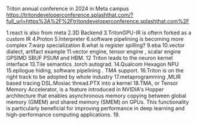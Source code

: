 Triton annual conference in 2024 in Meta campus
https://tritondeveloperconference.splashthat.com/?full_url=https%3A%2F%2Ftritondeveloperconference.splashthat.com%2F

1.react is also from meta
2.3D Backend
3.TritonGPU-IR is oftern forked as a custom IR
4.Proton
5.Interpreter
6.software pipelining is becoming more complex
7.warp specialization
8.what is register spilling?
9.eba
10.vector dialect, artifact example
11.vector engine, tensor engine , scalar engine GPSIMD SBUF PSUM and HBM.
12 Triton leads to the neuron kernel interface
13.Tile semantics .torch autograd.
14.Qualcom Hexagon NPU
15.epilogue hiding, software pipelining . TMA support.
16.Triton is on the right track to be adopted by whole industry 
17.metaprogramming ,MLIR based tracing DSL.Mosiac thread.PTX into a kernel 
18.TMA, or Tensor Memory Accelerator, is a feature introduced in NVIDIA's Hopper architecture that enables asynchronous memory copying between global memory (GMEM) and shared memory (SMEM) on GPUs. This functionality is particularly beneficial for improving performance in deep learning and high-performance computing applications.
19.




